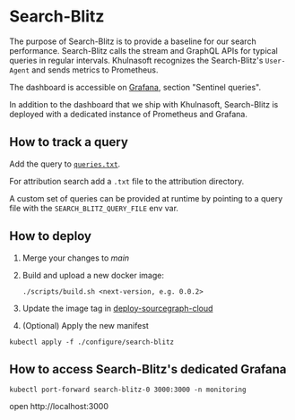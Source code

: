 # Search-Blitz

The purpose of Search-Blitz is to provide a baseline for our search performance.
Search-Blitz calls the stream and GraphQL APIs for typical
queries in regular intervals. Khulnasoft recognizes the Search-Blitz's
`User-Agent` and sends metrics to Prometheus.

The dashboard is accessible on
[Grafana](https://khulnasoft.com/-/debug/grafana/d/frontend/frontend?orgId=1),
section "Sentinel queries".

In addition to the dashboard that we ship with Khulnasoft, Search-Blitz is
deployed with a dedicated instance of Prometheus and Grafana.

## How to track a query

Add the query to [`queries.txt`](https://github.com/khulnasoft/khulnasoft/blob/main/internal/cmd/search-blitz/queries.txt).

For attribution search add a `.txt` file to the attribution directory.

A custom set of queries can be provided at runtime by pointing to a query file with the `SEARCH_BLITZ_QUERY_FILE` env var.

## How to deploy

1. Merge your changes to _main_
2. Build and upload a new docker image:
   ```
   ./scripts/build.sh <next-version, e.g. 0.0.2>
   ```
3. Update the image tag in [deploy-sourcegraph-cloud](https://github.com/sourcegraph/deploy-sourcegraph-cloud/blob/release/configure/search-blitz/search-blitz.StatefulSet.yaml#L36)

4. (Optional) Apply the new manifest

```
kubectl apply -f ./configure/search-blitz
```

## How to access Search-Blitz's dedicated Grafana

```
kubectl port-forward search-blitz-0 3000:3000 -n monitoring
```

open http://localhost:3000
